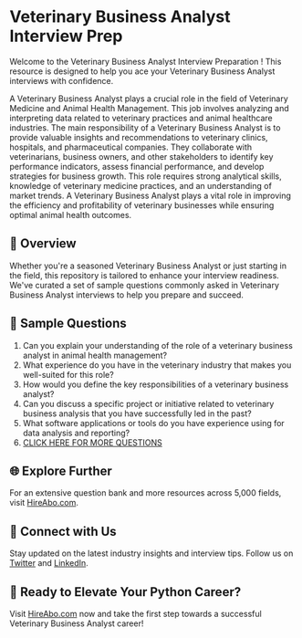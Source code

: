 # Veterinary Business Analyst Interview Prep

Welcome to the Veterinary Business Analyst Interview Preparation ! This resource is designed to help you ace your Veterinary Business Analyst interviews with confidence.

A Veterinary Business Analyst plays a crucial role in the field of Veterinary Medicine and Animal Health Management. This job involves analyzing and interpreting data related to veterinary practices and animal healthcare industries. The main responsibility of a Veterinary Business Analyst is to provide valuable insights and recommendations to veterinary clinics, hospitals, and pharmaceutical companies. They collaborate with veterinarians, business owners, and other stakeholders to identify key performance indicators, assess financial performance, and develop strategies for business growth. This role requires strong analytical skills, knowledge of veterinary medicine practices, and an understanding of market trends. A Veterinary Business Analyst plays a vital role in improving the efficiency and profitability of veterinary businesses while ensuring optimal animal health outcomes.

## 🚀 Overview

Whether you're a seasoned Veterinary Business Analyst or just starting in the field, this repository is tailored to enhance your interview readiness. We've curated a set of sample questions commonly asked in Veterinary Business Analyst interviews to help you prepare and succeed.

## 📝 Sample Questions

1. Can you explain your understanding of the role of a veterinary business analyst in animal health management?
2. What experience do you have in the veterinary industry that makes you well-suited for this role?
3. How would you define the key responsibilities of a veterinary business analyst?
4. Can you discuss a specific project or initiative related to veterinary business analysis that you have successfully led in the past?
5. What software applications or tools do you have experience using for data analysis and reporting?
6. [CLICK HERE FOR MORE QUESTIONS](https://hireabo.com/job/24_3_28/Veterinary%20Business%20Analyst)

## 🌐 Explore Further

For an extensive question bank and more resources across 5,000 fields, visit [HireAbo.com](https://www.hireabo.com).

## 📱 Connect with Us

Stay updated on the latest industry insights and interview tips. Follow us on [Twitter](https://twitter.com/hireabo) and [LinkedIn](https://www.linkedin.com/in/hire-abo-3609972a8/).

## 🚀 Ready to Elevate Your Python Career?

Visit [HireAbo.com](https://www.hireabo.com) now and take the first step towards a successful Veterinary Business Analyst career!